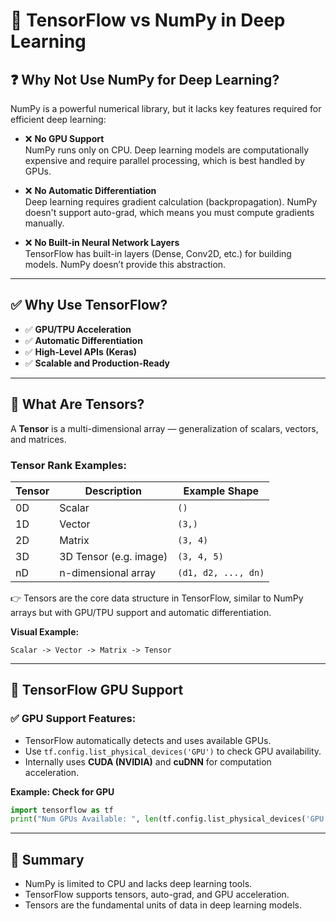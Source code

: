 
# 📘 TensorFlow vs NumPy in Deep Learning

## ❓ Why Not Use NumPy for Deep Learning?
NumPy is a powerful numerical library, but it lacks key features required for efficient deep learning:

- ❌ **No GPU Support**  
  NumPy runs only on CPU. Deep learning models are computationally expensive and require parallel processing, which is best handled by GPUs.

- ❌ **No Automatic Differentiation**  
  Deep learning requires gradient calculation (backpropagation). NumPy doesn't support auto-grad, which means you must compute gradients manually.

- ❌ **No Built-in Neural Network Layers**  
  TensorFlow has built-in layers (Dense, Conv2D, etc.) for building models. NumPy doesn’t provide this abstraction.

---

## ✅ Why Use TensorFlow?
- ✅ **GPU/TPU Acceleration**
- ✅ **Automatic Differentiation**
- ✅ **High-Level APIs (Keras)**
- ✅ **Scalable and Production-Ready**

---

## 🔢 What Are Tensors?
A **Tensor** is a multi-dimensional array — generalization of scalars, vectors, and matrices.

### Tensor Rank Examples:

| Tensor | Description | Example Shape |
|--------|-------------|---------------|
| 0D     | Scalar      | `()` |
| 1D     | Vector      | `(3,)` |
| 2D     | Matrix      | `(3, 4)` |
| 3D     | 3D Tensor (e.g. image) | `(3, 4, 5)` |
| nD     | n-dimensional array | `(d1, d2, ..., dn)` |

👉 Tensors are the core data structure in TensorFlow, similar to NumPy arrays but with GPU/TPU support and automatic differentiation.

**Visual Example:**
```
Scalar -> Vector -> Matrix -> Tensor
```

---

## 🚀 TensorFlow GPU Support

### ✅ GPU Support Features:
- TensorFlow automatically detects and uses available GPUs.
- Use `tf.config.list_physical_devices('GPU')` to check GPU availability.
- Internally uses **CUDA (NVIDIA)** and **cuDNN** for computation acceleration.

**Example: Check for GPU**
```python
import tensorflow as tf
print("Num GPUs Available: ", len(tf.config.list_physical_devices('GPU')))
```

---

## 🧠 Summary
- NumPy is limited to CPU and lacks deep learning tools.
- TensorFlow supports tensors, auto-grad, and GPU acceleration.
- Tensors are the fundamental units of data in deep learning models.
